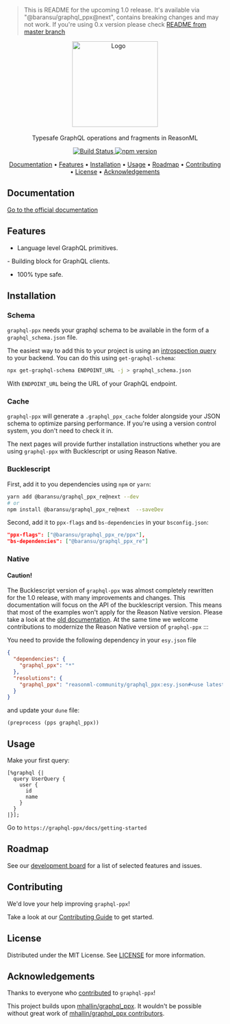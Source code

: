 > This is README for the upcoming 1.0 release. It's available via "@baransu/graphql_ppx@next", contains breaking changes and may not work. If you're using 0.x version please check [README from master branch](https://github.com/reasonml-community/graphql_ppx/blob/master/README.md)

<p align="center">
    <img width="200" src="https://beta.graphql-ppx.com/img/logo.svg" alt="Logo">
  	<br><br>
    Typesafe GraphQL operations and fragments in ReasonML
</p>

<p align="center">
  <a href="https://github.com/reasonml-community/graphql_ppx/actions">
    <img src="https://github.com/reasonml-community/graphql_ppx/workflows/graphql_ppx%20pipeline/badge.svg" alt="Build Status" />
  </a>
  <a href="https://badge.fury.io/js/%40baransu%2Fgraphql_ppx_re.svg">
    <img src="https://badge.fury.io/js/%40baransu%2Fgraphql_ppx_re.svg" alt="npm version" />
  </a>
</p>

<p align="center">
  <a href="#documentation">Documentation</a> •
  <a href="#features">Features</a> •
  <a href="#installation">Installation</a> •
  <a href="#usage">Usage</a> •
  <a href="#roadmap">Roadmap</a> •
  <a href="#contributing">Contributing</a> •
  <a href="#license">License</a> •
  <a href="#acknowledgements">Acknowledgements</a>
</p>

## Documentation

[Go to the official documentation](https://beta.graphql-ppx.com)

## Features

- Language level GraphQL primitives.

-️ Building block for GraphQL clients.

- 100% type safe.

## Installation

### Schema

`graphql-ppx` needs your graphql schema to be available in the form of a
`graphql_schema.json` file.

The easiest way to add this to your project is using an
[introspection query](https://github.com/graphql/graphql-js/blob/master/src/utilities/introspectionQuery.js)
to your backend. You can do this using `get-graphql-schema`:

```sh
npx get-graphql-schema ENDPOINT_URL -j > graphql_schema.json
```

With `ENDPOINT_URL` being the URL of your GraphQL endpoint.

### Cache

`graphql-ppx` will generate a `.graphql_ppx_cache` folder alongside your JSON
schema to optimize parsing performance. If you're using a version control
system, you don't need to check it in.

The next pages will provide further installation instructions whether you are
using `graphql-ppx` with Bucklescript or using Reason Native.

### Bucklescript

First, add it to you dependencies using `npm` or `yarn`:

```sh
yarn add @baransu/graphql_ppx_re@next --dev
# or
npm install @baransu/graphql_ppx_re@next  --saveDev
```

Second, add it to `ppx-flags` and `bs-dependencies` in your `bsconfig.json`:

```json
"ppx-flags": ["@baransu/graphql_ppx_re/ppx"],
"bs-dependencies": ["@baransu/graphql_ppx_re"]
```

### Native

#### Caution!

The Bucklescript version of `graphql-ppx` was almost completely rewritten for the
1.0 release, with many improvements and changes. This documentation will focus
on the API of the bucklescript version. This means that most of the examples
won't apply for the Reason Native version. Please take a look at the
[old documentation](https://github.com/reasonml-community/graphql_ppx/tree/v0.7.1).
At the same time we welcome contributions to modernize the Reason Native version
of `graphql-ppx`
:::

You need to provide the following dependency in your `esy.json` file

```json
{
  "dependencies": {
    "graphql_ppx": "*"
  },
  "resolutions": {
    "graphql_ppx": "reasonml-community/graphql_ppx:esy.json#<use latest stable commit from master>"
  }
}
```

and update your `dune` file:

```
(preprocess (pps graphql_ppx))
```

## Usage

Make your first query:

```reason
[%graphql {|
  query UserQuery {
    user {
      id
      name
    }
  }
|}];
```

Go to `https://graphql-ppx/docs/getting-started`

## Roadmap

See our [development board](https://github.com/reasonml-community/graphql_ppx/projects/1) for a list of selected features and issues.

## Contributing

We'd love your help improving `graphql-ppx`!

Take a look at our [Contributing Guide](https://graphql-ppx.com/docs/contributing) to get started.

## License

Distributed under the MIT License. See [LICENSE](LICENSE) for more information.

## Acknowledgements

Thanks to everyone who [contributed](https://github.com/reasonml-community/graphql_ppx/graphs/contributors) to `graphql-ppx`!

This project builds upon [mhallin/graphql_ppx](https://github.com/mhallin/graphql_ppx). It wouldn't be possible without
great work of [mhallin/graphql_ppx contributors](https://github.com/mhallin/graphql_ppx/graphs/contributors).
